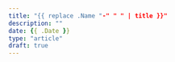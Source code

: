 ```yaml
---
title: "{{ replace .Name "-" " " | title }}"
description: ""
date: {{ .Date }}
type: "article"
draft: true
---
```


